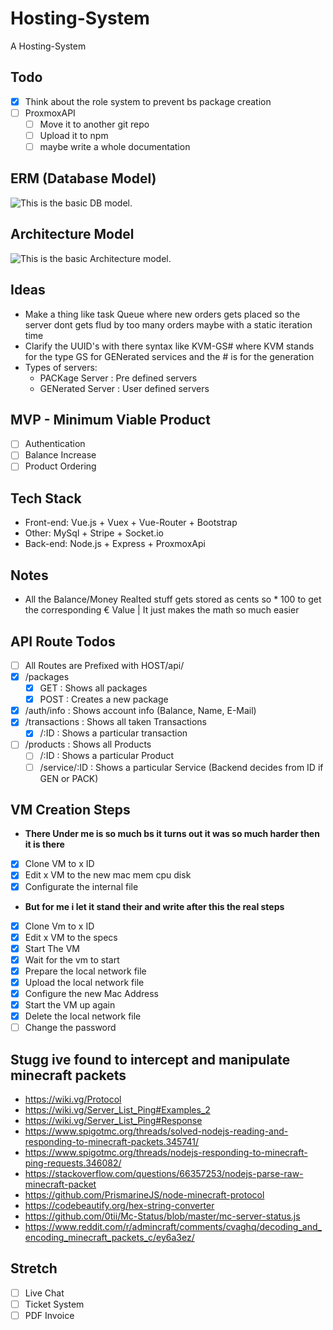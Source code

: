 # Hosting-System

A Hosting-System

## Todo

- [x] Think about the role system to prevent bs package creation
- [ ] ProxmoxAPI
  - [ ] Move it to another git repo
  - [ ] Upload it to npm
  - [ ] maybe write a whole documentation

## ERM (Database Model)

![This is the basic DB model.](https://images.jodu555.de/0daf05971699fd394b1c9c632d7b8b2b.png 'This is the db model till now.')

## Architecture Model

![This is the basic Architecture model.](https://images.jodu555.de/69974706ff4d13a6e8825c64b9e8e3d8.png 'This is the Architecture model till now.')

## Ideas

- Make a thing like task Queue where new orders gets placed so the server dont gets flud by too many orders
  maybe with a static iteration time
- Clarify the UUID's with there syntax like KVM-GS# where KVM stands for the type GS for GENerated services and the # is for the generation
- Types of servers:
  - PACKage Server : Pre defined servers
  - GENerated Server : User defined servers

## MVP - Minimum Viable Product

- [ ] Authentication
- [ ] Balance Increase
- [ ] Product Ordering

## Tech Stack

- Front-end: Vue.js + Vuex + Vue-Router + Bootstrap
- Other: MySql + Stripe + Socket.io
- Back-end: Node.js + Express + ProxmoxApi

## Notes

- All the Balance/Money Realted stuff gets stored as cents so \* 100 to get the corresponding € Value | It just makes the math so much easier

## API Route Todos

- [ ] All Routes are Prefixed with HOST/api/
- [x] /packages
  - [x] GET : Shows all packages
  - [x] POST : Creates a new package
- [x] /auth/info : Shows account info (Balance, Name, E-Mail)
- [x] /transactions : Shows all taken Transactions
  - [x] /:ID : Shows a particular transaction
- [ ] /products : Shows all Products
  - [ ] /:ID : Shows a particular Product
  - [ ] /service/:ID : Shows a particular Service (Backend decides from ID if GEN or PACK)

## VM Creation Steps

- **There Under me is so much bs it turns out it was so much harder then it is there**
- [x] Clone VM to x ID
- [x] Edit x VM to the new mac mem cpu disk
- [x] Configurate the internal file
- **But for me i let it stand their and write after this the real steps**
- [x] Clone Vm to x ID
- [x] Edit x VM to the specs
- [x] Start The VM
- [x] Wait for the vm to start
- [x] Prepare the local network file
- [x] Upload the local network file
- [x] Configure the new Mac Address
- [x] Start the VM up again
- [x] Delete the local network file
- [ ] Change the password

## Stugg ive found to intercept and manipulate minecraft packets

- https://wiki.vg/Protocol
- https://wiki.vg/Server_List_Ping#Examples_2
- https://wiki.vg/Server_List_Ping#Response
- https://www.spigotmc.org/threads/solved-nodejs-reading-and-responding-to-minecraft-packets.345741/
- https://www.spigotmc.org/threads/nodejs-responding-to-minecraft-ping-requests.346082/
- https://stackoverflow.com/questions/66357253/nodejs-parse-raw-minecraft-packet
- https://github.com/PrismarineJS/node-minecraft-protocol
- https://codebeautify.org/hex-string-converter
- https://github.com/0tii/Mc-Status/blob/master/mc-server-status.js
- https://www.reddit.com/r/admincraft/comments/cvaghq/decoding_and_encoding_minecraft_packets_c/ey6a3ez/

## Stretch

- [ ] Live Chat
- [ ] Ticket System
- [ ] PDF Invoice
